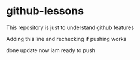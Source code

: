 # github-lessons
This repository is just to understand github features

Adding this line and rechecking if pushing works

done update now iam ready to push
